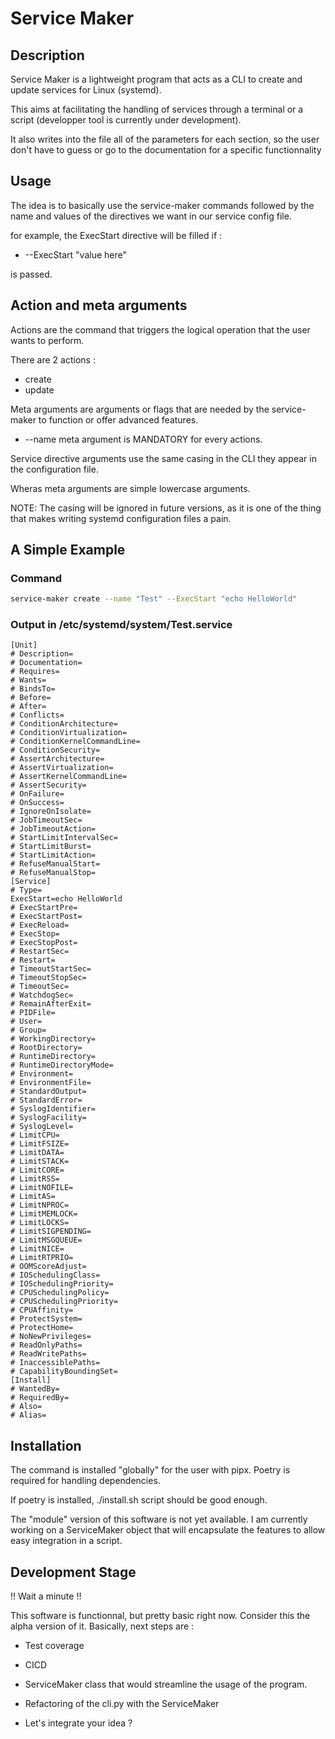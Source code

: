 # Service Maker 

## Description

Service Maker is a lightweight program that acts as a CLI to create and
update services for Linux (systemd).

This aims at facilitating the handling of services through a terminal or
a script (developper tool is currently under development).

It also writes into the file all of the parameters for each section,
so the user don't have to guess or go to the documentation for a specific
functionnality

## Usage

The idea is to basically use the service-maker commands followed by 
the name and values of the directives we want in our service config
file.

for example, the ExecStart directive will be filled if :

- --ExecStart "value here"

is passed.

## Action and meta arguments

Actions are the command that triggers the logical operation that 
the user wants to perform.

There are 2 actions : 

- create
- update 

Meta arguments are arguments or flags that are needed by the service-maker
to function or offer advanced features.

- --name meta argument is MANDATORY for every actions.

Service directive arguments use the same casing  in the CLI they appear in the
configuration file.

Wheras meta arguments are simple lowercase arguments.


NOTE: The casing will be ignored in future versions, as it is one of the 
    thing that makes writing systemd configuration files a pain.

## A Simple Example

### Command
```bash
service-maker create --name "Test" --ExecStart "echo HelloWorld"
```

### Output in /etc/systemd/system/Test.service

```service file
[Unit]
# Description=
# Documentation=
# Requires=
# Wants=
# BindsTo=
# Before=
# After=
# Conflicts=
# ConditionArchitecture=
# ConditionVirtualization=
# ConditionKernelCommandLine=
# ConditionSecurity=
# AssertArchitecture=
# AssertVirtualization=
# AssertKernelCommandLine=
# AssertSecurity=
# OnFailure=
# OnSuccess=
# IgnoreOnIsolate=
# JobTimeoutSec=
# JobTimeoutAction=
# StartLimitIntervalSec=
# StartLimitBurst=
# StartLimitAction=
# RefuseManualStart=
# RefuseManualStop=
[Service]
# Type=
ExecStart=echo HelloWorld
# ExecStartPre=
# ExecStartPost=
# ExecReload=
# ExecStop=
# ExecStopPost=
# RestartSec=
# Restart=
# TimeoutStartSec=
# TimeoutStopSec=
# TimeoutSec=
# WatchdogSec=
# RemainAfterExit=
# PIDFile=
# User=
# Group=
# WorkingDirectory=
# RootDirectory=
# RuntimeDirectory=
# RuntimeDirectoryMode=
# Environment=
# EnvironmentFile=
# StandardOutput=
# StandardError=
# SyslogIdentifier=
# SyslogFacility=
# SyslogLevel=
# LimitCPU=
# LimitFSIZE=
# LimitDATA=
# LimitSTACK=
# LimitCORE=
# LimitRSS=
# LimitNOFILE=
# LimitAS=
# LimitNPROC=
# LimitMEMLOCK=
# LimitLOCKS=
# LimitSIGPENDING=
# LimitMSGQUEUE=
# LimitNICE=
# LimitRTPRIO=
# OOMScoreAdjust=
# IOSchedulingClass=
# IOSchedulingPriority=
# CPUSchedulingPolicy=
# CPUSchedulingPriority=
# CPUAffinity=
# ProtectSystem=
# ProtectHome=
# NoNewPrivileges=
# ReadOnlyPaths=
# ReadWritePaths=
# InaccessiblePaths=
# CapabilityBoundingSet=
[Install]
# WantedBy=
# RequiredBy=
# Also=
# Alias=
```


## Installation 

The command is installed "globally" for the user with pipx.
Poetry is required for handling dependencies.

If poetry is installed, ./install.sh script should be good enough.


The "module" version of this software is not yet available.
I am currently working on a ServiceMaker object that will encapsulate the features
to allow easy integration in a script.


## Development Stage

!! Wait a minute !!

This software is functionnal, but pretty basic right now. Consider this the alpha version of it.
Basically, next steps are : 

- Test coverage
- CICD

- ServiceMaker class that would streamline the usage of the program.
- Refactoring of the cli.py with the ServiceMaker

- Let's integrate your idea ?
